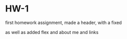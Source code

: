 # HW-1
first homework assignment, made a header, with a fixed <div> as well as added flex and about me and links
